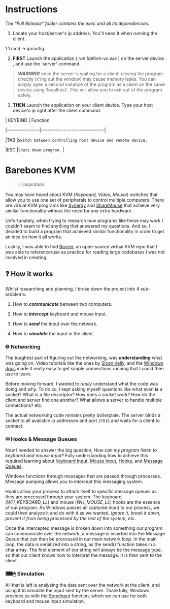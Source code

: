 
# Instructions

*The "Full Release" folder contains the exec and all its dependencies.*

1. Locate your host/server's ip address. You'll need it when running the client.

1.1 cmd -> ipconfig.

2. **FIRST** Launch the application ( *run bbKvm-vc.exe* ) on the server device , and use the 'server' command.

> ***WARNING*** once the server is waiting for a client, closing the program directly (x'ing out the window) may cause memory leaks. You can simply open a second instance of the program as a client on the same device using 'localhost'. This will allow you to exit out of the program safely.

3. **THEN** Launch the application on your client device. Type your host device's ip right after the client command.

  

| KEYBIND | Function

|----------------|-------------------------------|

|TAB  |`Switch between controlling host device and remote device.`

|ESC |`Shuts down program.` |

  

# Barebones KVM

>💡 Inspiration

  

You may have heard about KVM (*Keyboard, Video, Mouse*) switches that allow you to use one set of peripherals to control multiple computers. There are virtual KVM programs like [Synergy](https://symless.com/synergy) and [ShareMouse](https://www.sharemouse.com/) that achieve very similar functionality without the need for any extra hardware.

  

Unfortunately, when trying to research how programs like these may work I couldn't seem to find anything that answered my questions. And so, I decided to build a program that achieved similar functionality in order to get an idea on how it all works.

  

Luckily, I was able to find [Barrier](https://github.com/debauchee/barrier), an open-source virtual KVM repo that I was able to reference/use as practice for reading large codebases I was not involved in creating.

  
  

## ❓ How it works

Whilst researching and planning, I broke down the project into 4 sub-problems:

1. How to ***communicate*** between two computers.

2. How to ***intercept*** keyboard and mouse input.

3. How to ***send*** the input over the network.

4. How to ***simulate*** the input in the client.

  

### 🌐 Networking

The toughest part of figuring out the networking, was **understanding** what was going on. Video tutorials like the ones by [Sloan Kelly](https://www.youtube.com/watch?v=WDn-htpBlnU&list=PLZo2FfoMkJeEogzRXEJeTb3xpA2RAzwCZ), and the [Windows docs](https://docs.microsoft.com/en-us/windows/win32/winsock/getting-started-with-winsock) made it really easy to get simple connections running that I could then use to learn.

  

Before moving forward, I wanted to *really* understand what the code was doing and why. To do so, I kept asking myself questions like what even ***is*** a socket? What is a file descriptor? How does a socket work? How do the client and server find one another? What allows a server to handle multiple connections? etc.

  

The actual networking code remains pretty boilerplate. The server binds a socket to all available ip addresses and port `27015` and waits for a client to connect.

  

### ✉ Hooks & Message Queues

Now I needed to answer the big question, *How can my program listen to keyboard and mouse input?* Fully understanding how to achieve this required learning about [Keyboard Input](https://docs.microsoft.com/en-us/windows/win32/inputdev/about-keyboard-input), [Mouse Input](https://docs.microsoft.com/en-us/windows/win32/inputdev/about-mouse-input), [Hooks](https://docs.microsoft.com/en-us/windows/win32/winmsg/about-hooks), and [Message Queues](https://docs.microsoft.com/en-us/windows/win32/winmsg/about-messages-and-message-queues).

  

Windows functions through messages that are passed through processes. Message pumping allows you to intercept this messaging system.

  

Hooks allow your process to attach itself to specific message queues as they are processed through your system. The keyboard (*WH_KEYBOARD_LL*) and mouse (*WH_MOUSE_LL*) hooks are the essence of our program. As Windows passes all captured input to our process, we could then analyze it and do with it as we wanted. *Ignore it, break it down, prevent it from being processed by the rest of the system, etc.*

  

Once the intercepted message is broken down into something our program can communicate over the network, a message is inserted into the Message Queue that can then be processed in our main network loop. In the main loop, the data is serialized into a string, as the send() function takes in a char array. The first element of our string will always be the message type, so that our client knows how to interpret the message. It is then sent to the client.

  

### ⌨🖱 Simulation

All that is left is analyzing the data sent over the network at the client, and using it to simulate the input sent by the server. Thankfully, Windows provides us with the [SendInput](https://docs.microsoft.com/en-us/windows/win32/api/winuser/nf-winuser-sendinput) function, which we can use for both keyboard and mouse input simulation.